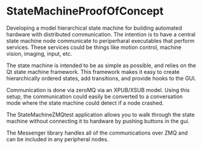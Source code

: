 # StateMachineProofOfConcept
Developing a model hierarchical state machine for building automated hardware with distributed communication.
The intention is to have a central state machine node communicate to periperharal executables that perform services.
These services could be things like motion control, machine vision, imaging, input, etc.

The state machine is intended to be as simple as possible, and relies on the Qt state machine framework.
This framework makes it easy to create hierarchically ordered states, add transitions, and provide hooks to the GUI. 

Communication is done via zeroMQ via an XPUB/XSUB model. Using this setup, the communication could easily be converted to a conversation mode where the state machine could detect if a node crashed. 

The StateMachineZMQtest application allows you to walk through the state machine without connecting it to hardware by pushing buttons in the gui. 

The Messenger library handles all of the communications over ZMQ and can be included in any peripheral nodes.
